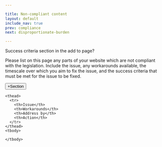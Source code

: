 ```yaml
---

title: Non-compliant content
layout: default
include_nav: true
prev: compliance
next: disproportionate-burden

---
```


Success criteria section in the add to page?

Please list on this page any parts of your website which are not compliant with the legislation. Include the issue, any workarounds available, the timescale over which you aim to fix the issue, and the success criteria that must be met for the issue to be fixed.

<button class="ds_button  ds_button--secondary" id="addOneButton" onclick="addOneNonCompliant('non-compliant')">+Section</button>

<div>

  <table class="ds_table" data-smallscreen="boxes" id="table-non-compliant" style="display:none;">
    <caption>Non-compliant content</caption>

    <thead>
      <tr>
        <th>Issue</th>
        <th>Workarounds</th>
        <th>Address by</th>
        <th>Action</th>
      </tr>
    </thead>
    <tbody>

    </tbody>
  </table>
</div>

<div id="addToPage">

</div>
